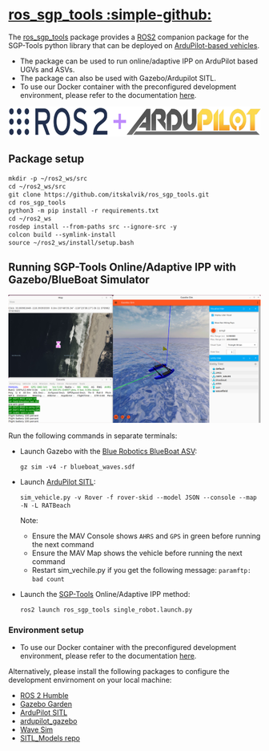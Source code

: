# [ros_sgp_tools :simple-github:](https://github.com/itskalvik/ros_sgp_tools)
The [ros_sgp_tools](https://github.com/itskalvik/ros_sgp_tools) package provides a [ROS2](https://github.com/ros2) companion package for the SGP-Tools python library that can be deployed on [ArduPilot-based vehicles](https://ardupilot.org/copter/docs/common-use-cases-and-applications.html). 

- The package can be used to run online/adaptive IPP on ArduPilot based UGVs and ASVs. 
- The package can also be used with Gazebo/Ardupilot SITL.
- To use our Docker container with the preconfigured development environment, please refer to the documentation [here](docker-sgp-tools.html). 

<div style="text-align:left">
<img height="60" src="assets/ros2_ardupilot.png">
</div>

## Package setup
  ```
  mkdir -p ~/ros2_ws/src
  cd ~/ros2_ws/src
  git clone https://github.com/itskalvik/ros_sgp_tools.git
  cd ros_sgp_tools
  python3 -m pip install -r requirements.txt
  cd ~/ros2_ws
  rosdep install --from-paths src --ignore-src -y
  colcon build --symlink-install
  source ~/ros2_ws/install/setup.bash
  ```

## Running SGP-Tools Online/Adaptive IPP with Gazebo/BlueBoat Simulator

![Image title](assets/ros_demo.png)

Run the following commands in separate terminals:

- Launch Gazebo with the [Blue Robotics BlueBoat ASV](https://bluerobotics.com/store/boat/blueboat/blueboat/):
    ```
    gz sim -v4 -r blueboat_waves.sdf
    ```

- Launch [ArduPilot SITL](https://ardupilot.org/dev/docs/sitl-simulator-software-in-the-loop.html):
    ```
    sim_vehicle.py -v Rover -f rover-skid --model JSON --console --map -N -L RATBeach
    ```
    Note: 
    - Ensure the MAV Console shows `AHRS` and `GPS` in green before running the next command
    - Ensure the MAV Map shows the vehicle before running the next command
    - Restart sim_vechile.py if you get the following message: ```paramftp: bad count```

- Launch the [SGP-Tools](http://itskalvik.com/sgp-tools) Online/Adaptive IPP method:
    ```
    ros2 launch ros_sgp_tools single_robot.launch.py
    ```

### Environment setup
- To use our Docker container with the preconfigured development environment, please refer to the documentation [here](https://github.com/itskalvik/docker-sgp-tools?tab=readme-ov-file#docker-sgp-tools). 

Alternatively, please install the following packages to configure the development envirnoment on your local machine:

- [ROS 2 Humble](https://docs.ros.org/en/humble/Installation.html)
- [Gazebo Garden](https://gazebosim.org/docs/garden/install_ubuntu)
- [ArduPilot SITL](https://ardupilot.org/dev/docs/building-setup-linux.html#building-setup-linux)
- [ardupilot_gazebo](https://github.com/ArduPilot/ardupilot_gazebo?tab=readme-ov-file#installation)
- [Wave Sim](https://github.com/srmainwaring/asv_wave_sim)
- [SITL_Models repo](https://github.com/ArduPilot/SITL_Models)
